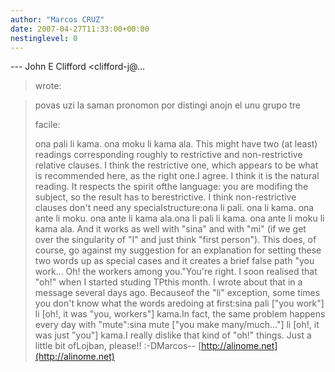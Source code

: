 ```yaml
---
author: "Marcos CRUZ"
date: 2007-04-27T11:33:00+00:00
nestinglevel: 0
---
```

\---
 John E Clifford <clifford-j@...
> wrote:

> 
> povas uzi la saman pronomon por distingi anojn el unu grupo tre
> 
> facile:
> 
>> 
> ona pali li kama. ona moku li kama ala.
> This might have two (at least) readings corresponding
> roughly to restrictive and non-restrictive relative clauses.
> I think the restrictive one,
> which appears to be what is recommended here, as the right one.I agree. I think it is the natural reading. It respects the spirit ofthe language: you are modifing the subject, so the result has to berestrictive. I think non-restrictive clauses don't need any specialstructure:ona li pali. ona li kama. ona ante li moku. ona ante li kama ala.ona li pali li kama. ona ante li moku li kama ala.
> And it works as well with "sina" and with "mi"
> (if we get over the singularity of "I" and just
> think "first person").
> This does, of course, go against my suggestion
> for an explanation for setting these two words up
> as special cases and it creates a brief
> false path "you work... Oh! the workers among you."You're right. I soon realised that "oh!" when I started studing TPthis month. I wrote about that in a message several days ago. Becauseof the "li" exception, some times you don't know what the words aredoing at first:sina pali \["you work"\] li \[oh!, it was "you, workers"\] kama.In fact, the same problem happens every day with "mute":sina mute \["you make many/much..."\] li \[oh!, it was just "you"\] kama.I really dislike that kind of "oh!" things. Just a little bit ofLojban, please!! :-DMarcos--
[http://alinome.net](http://alinome.net)